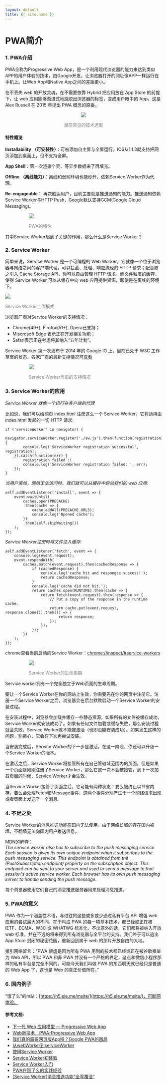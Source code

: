 ```yaml
---
layout: default
title: {{ site.name }}
---
```


# PWA简介
### 1. PWA介绍
PWA全称为Progressive Web App，是一个利用现代浏览器的能力来达到类似APP的用户体验的技术，由Google开发，让浏览器打开的网址像APP一样运行在手机上。让Web App和Native App之间的差距更小。

在不丢失 web 的开放灵魂，在不需要依靠 Hybrid 把应用放在 App Store 的前提下，让 web 应用能够渐进式地跳脱出浏览器的标签，变成用户眼中的 App。这是 Alex Russell 在 2015 年提出 PWA 概念的原委。

<div align="center">
    <img src="../../img/技术分享/PWA1.png"/>
    <p style="color: grey">目前常见的技术选型</p>
</div>

#### 特性概览

**Installability （可安装性）**：可被添加自主屏与全屏运行。IOS从1.1.3就支持把网页添加到桌面上，但不支持全屏。

**App Shell**：第一次渲染个壳、等异步数据来了再填充。

**Offline （离线能力）**：离线和弱网环境也能秒开，依赖Service Worker作为代理。

**Re-engageable**： 再次触达用户，目前主要就是推送通知的能力。推送通知依赖Service Worker与HTTP Push，Google默认支持GCM(Google Cloud Messaging)。

<div style="width: 70%; margin: 0 auto;">
    <img src="../../img/技术分享/PWA2.jpeg"/>
    <p style="color: grey">PWA的特性</p>
</div>

其中Service Worker起到了关键的作用，那么什么是Service Worker？

### 2. Service Worker
简单来说，Service Worker 是一个可编程的 Web Worker，它就像一个位于浏览器与网络之间的客户端代理，可以拦截、处理、响应流经的 HTTP 请求；配合随之引入 Cache Storage API，你可以自由管理 HTTP 请求。而文件粒度的缓存，使得 Service Worker 可以从缓存中向 web 应用提供资源，即使是在离线的环境下。

<div>
    <img src="../../img/技术分享/PWA3.png"/>
    <p style="color: grey">Service Worker工作模式</p>
</div>

浏览器厂商对Service Worker的支持情况：

+ Chrome(49+), Firefox(51+), Opera已支持；  
+ Miscrosoft Edge 表示正在开发相关功能；  
+ Safari表示正在考虑将其纳入“五年计划”。  

Service Worker 第一次发布于 2014 年的 Google IO 上，目前已处于 W3C 工作草案的状态。各家厂商的最新支持情况可[查看](https://jakearchibald.github.io/isserviceworkerready/) 

<div style="width: 70%; margin: 0 auto;">
    <img src="../../img/技术分享/PWA4.png"/>
    <p style="color: grey">Service Worker当前的支持情况</p>
</div>

### 3. Service Worker的应用

*Service Worker 就像一个运行在客户端的代理*

比如说，我们可以给网页 index.html 注册这么一个 Service Worker，它将劫持由 index.html 发起的一切 HTTP 请求:

    if ('serviceWorker' in navigator) {
            navigator.serviceWorker.register('./sw.js').then(function(registration) {
            console.log('ServiceWorker registration successful', registration);
        }).catch(function(err) {
            registration failed :(
            console.log('ServiceWorker registration failed: ', err);
        });
    }

*当用户离线，网络无法访问时，我们就可以从缓存中启动我们的 web 应用:*

    self.addEventListener('install', event => {
        event.waitUntil(
            caches.open(PRECACHE)
            .then(cache => {
                cache.addAll(PRECACHE_URLS);
                console.log('Opened cache');
            })
            .then(self.skipWaiting())
        );
    });

*Service Worker注册时将文件注入缓存:*

    self.addEventListener('fetch', event => {
        console.log(event.request);
        event.respondWith(
            caches.match(event.request).then(cachedResponse => {
                if (cachedResponse) {
                    console.log('cache hit and respongse success!');
                    return cachedResponse;
                }
                console.log('cache did not hit.');
                return caches.open(RUNTIME).then(cache => {
                    return fetch(event.request).then(response => {
                        // Put a copy of the response in the runtime cache.
                        return cache.put(event.request, response.clone()).then(() => {
                            return response;
                        });
                    });
                });
            })
        );
    });

chrome查看当前启动的Service Worker：[chrome://inspect/#service-workers](chrome://inspect/#service-workers)

<div style="width: 70%; margin: 0 auto;">
    <img src="../../img/技术分享/PWA5.png"/>
    <p style="color: grey">Service Worker的生命周期</p>
</div>

Service worker拥有一个完全独立于Web页面的生命周期。

要让一个Service Worker在你的网站上生效，你需要先在你的网页中注册它。注册一个Service Worker之后，浏览器会在后台默默启动一个Service Worker的安装过程。

在安装过程中，浏览器会加载并缓存一些静态资源。如果所有的文件被缓存成功，Service Worker就安装成功了。如果有任何文件加载或缓存失败，那么安装过程就会失败，Service Worker就不能被激活（也即没能安装成功）。如果发生这样的问题，别担心，它会在下次再尝试安装。

当安装完成后，Service Worker的下一步是激活，在这一阶段，你还可以升级一个Service Worker的版本。

在激活之后，Service Worker将接管所有在自己管辖域范围内的页面，但是如果一个页面是刚刚注册了Service Worker，那么它这一次不会被接管，到下一次加载页面的时候，Service Worker才会生效。

当Service Worker接管了页面之后，它可能有两种状态：要么被终止以节省内存，要么会处理Fetch和Message事件，这两个事件分别产生于一个网络请求出现或者页面上发送了一个消息。

### 4. 不足之处
Service Worker的消息推送功能在国内无法使用。由于网络长城的存在国内被墙，不翻墙无法向国内用户推送信息。



MDN的解释：  
*The service worker also has to subscribe to the push messaging service. Each session is given its own unique endpoint when it subscribes to the push messaging service. This endpoint is obtained from the (PushSubscription.endpoint) property on the subscription object. This endpoint can be sent to your server and used to send a message to that session's active service worker. Each browser has its own push messaging server to handle sending the push message.*

每个浏览器使用它们自己的消息推送服务器用来处理消息推送。

### 5. PWA的意义
PWA 作为一个涵盖性术语，与过往的这些或多或少通过私有平台 API 增强 web 应用的尝试最大的不同，在于构成 PWA 的每一项基本技术，都已经或正在被 IETF、ECMA、W3C 或 WHATWG 标准化，不出意外的话，它们都将被纳入开放 web 标准，并在不远的将来得到所有浏览器与全平台的支持。我们终于可以逃出 App Store 封闭的秘密花园，重新回到属于 web 的那片开放自由的大地。

援引网络留言：“PWA 很虚是因为所有 PWA 用到的技术都已经或正在被谷歌推举为 Web API，所以 PWA 和非 PWA 并没有一个严格的界定，这点和微信小程序那样的私有平台是完全不同的。可能今天我们叫做 PWA 的东西明天就已经只是普通的 Web App 了，这也是 Web 的真正价值所在。”

### 6. 国内例子
“饿了么”的m站：[https://h5.ele.me/msite/](https://h5.ele.me/msite/)，可断网体验。

#### 参考文档:
+ [下一代 Web 应用模型 — Progressive Web App](https://zhuanlan.zhihu.com/p/25167289)
+ [Web新技术：PWA-Progressive Web App](http://www.wtoutiao.com/p/179Lecv.html)
+ [我们真的需要网页版App吗？Google PWA的困局](http://www.leiphone.com/news/201606/UEiart497WUzS62u.html)
+ [从webWorker到serviceWorker](https://my.oschina.net/zhangstephen/blog/541298)
+ [使用Service Worker](https://developer.mozilla.org/zh-CN/docs/Web/API/Service_Worker_API/Using_Service_Workers#注册你的_worker)
+ [Service Worker初体验](http://web.jobbole.com/84792/)
+ [Service Worker入门](https://www.w3ctech.com/topic/866)
+ [PWA在饿了么的实践经验](http://www.qingpingshan.com/bc/xg/234191.html)
+ [[Service Worker]消息推送功能“全军覆没”](https://www.zhengqingxin.com/post/push-knock-the-door.html)

